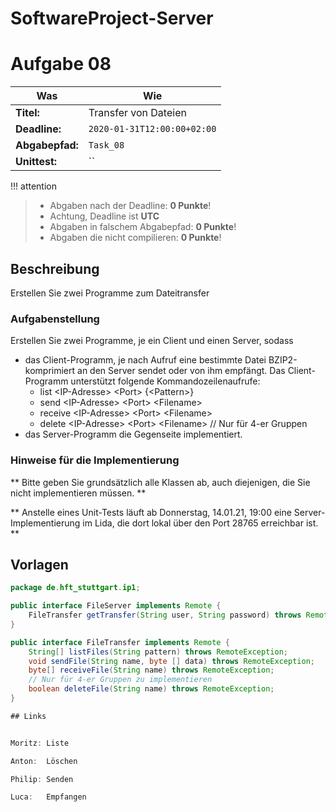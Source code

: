 # SoftwareProject-Server

# Aufgabe 08

|  Was               |  Wie                           |
| --------------- | --------------------------- |
| __Titel:__      | Transfer von Dateien |
| __Deadline:__   | `2020-01-31T12:00:00+02:00` |
| __Abgabepfad:__ | `Task_08`                   |
| __Unittest:__   | ``              |

!!! attention
> - Abgaben nach der Deadline: __0 Punkte__!
> - Achtung, Deadline ist __UTC__
> - Abgaben in falschem Abgabepfad: __0 Punkte__!
> - Abgaben die nicht compilieren: __0 Punkte__!

## Beschreibung

Erstellen Sie zwei Programme zum Dateitransfer   


### Aufgabenstellung

Erstellen Sie zwei Programme, je ein Client und einen Server, sodass

- das Client-Programm, je nach Aufruf eine bestimmte Datei BZIP2-komprimiert an den Server sendet oder 
  von ihm empfängt. Das Client-Programm unterstützt folgende Kommandozeilenaufrufe:
   - list &lt;IP-Adresse&gt; &lt;Port&gt; {&lt;Pattern&gt;}
   - send &lt;IP-Adresse&gt; &lt;Port&gt; &lt;Filename&gt; 
   - receive &lt;IP-Adresse&gt; &lt;Port&gt; &lt;Filename&gt;
   - delete &lt;IP-Adresse&gt; &lt;Port&gt; &lt;Filename&gt; // Nur für 4-er Gruppen
- das Server-Programm die Gegenseite implementiert. 
  
### Hinweise für die Implementierung

** Bitte geben Sie grundsätzlich alle Klassen ab, auch diejenigen, die Sie nicht 
implementieren müssen. **

** Anstelle eines Unit-Tests läuft ab Donnerstag, 14.01.21, 19:00 eine Server-Implementierung im Lida, die 
dort lokal über den Port 28765 erreichbar ist. **
 
## Vorlagen
```java
package de.hft_stuttgart.ip1;

public interface FileServer implements Remote {
    FileTransfer getTransfer(String user, String password) throws RemoteException;
}

public interface FileTransfer implements Remote {
    String[] listFiles(String pattern) throws RemoteException;
    void sendFile(String name, byte [] data) throws RemoteException;
    byte[] receiveFile(String name) throws RemoteException;
    // Nur für 4-er Gruppen zu implementieren
    boolean deleteFile(String name) throws RemoteException;
}

## Links


Moritz: Liste

Anton: 	Löschen

Philip: Senden

Luca:	Empfangen


